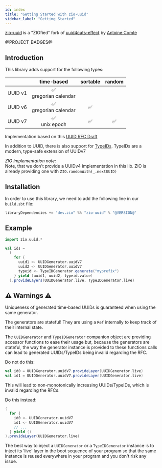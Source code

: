 ```yaml
---
id: index
title: "Getting Started with zio-uuid"
sidebar_label: "Getting Started"
---
```


[zio-uuid](https://github.com/guizmaii/zio-uuid) is a "ZIOfied" fork
of [uuid4cats-effect](https://github.com/ant8e/uuid4cats-effect) by [Antoine Comte](https://github.com/ant8e)

@PROJECT_BADGES@

## Introduction

This library adds support for the following types:

|         |         time-based         | sortable | random |
|--------:|:--------------------------:|:--------:|:------:|
| UUID v1 | ✅ <br/> gregorian calendar |          |        |
| UUID v6 | ✅ <br/> gregorian calendar |    ✅     |        |
| UUID v7 |     ✅ <br/>unix epoch      |    ✅     |   ✅    |

Implementation based on this [UUID RFC Draft](https://datatracker.ietf.org/doc/html/draft-ietf-uuidrev-rfc4122bis-03)

In addition to UUID, there is also support for [TypeIDs](https://github.com/jetpack-io/typeid). TypeIDs are a modern,
type-safe extension of UUIDv7

_ZIO implementation note:_    
Note, that we don't provide a UUIDv4 implementation in this lib. ZIO is already providing one
with `ZIO.randomWith(_.nextUUID)`

## Installation

In order to use this library, we need to add the following line in our `build.sbt` file:

```scala
libraryDependencies += "dev.zio" %% "zio-uuid" % "@VERSION@"
```

## Example

```scala
import zio.uuid.*

val ids =
  (
    for {
      uuid1 <- UUIDGenerator.uuidV7
      uuid2 <- UUIDGenerator.uuidV7
      typeid <- TypeIDGenerator.generate("myprefix")
    } yield (uuid1, uuid2, typeid.value)
  ).provideLayers(UUIDGenerator.live, TypeIDGenerator.live)
```

## ⚠️ Warnings ⚠️

Uniqueness of generated time-based UUIDs is guaranteed when using the same generator.

The generators are stateful! They are using a `Ref` internally to keep track of their internal state.

The `UUIDGenerator` and `TypeIDGenerator` companion object are providing accessor functions to ease their usage but, because the generators are stateful,
the way the generator instance is provided to these functions calls can lead to generated UUIDs/TypeIDs being invalid regarding the RFC.

Do not do this:
```scala
val id0 = UUIDGenerator.uuidV7.provideLayer(UUIDGenerator.live)
val id1 = UUIDGenerator.uuidV7.provideLayer(UUIDGenerator.live)
```
This will lead to non-monotonically increasing UUIDs/TypeIDs, which is invalid regarding the RFCs.

Do this instead:
```scala
(
  for {
    id0 <- UUIDGenerator.uuidV7
    id1 <- UUIDGenerator.uuidV7
    // ...
  } yield ()
).provideLayer(UUIDGenerator.live)
```

The best way to inject a `UUIDGenerator` or a `TypeIDGenerator` instance is to inject its 'live' layer in the boot sequence of your program 
so that the same instance is reused everywhere in your program and you don't risk any issue.